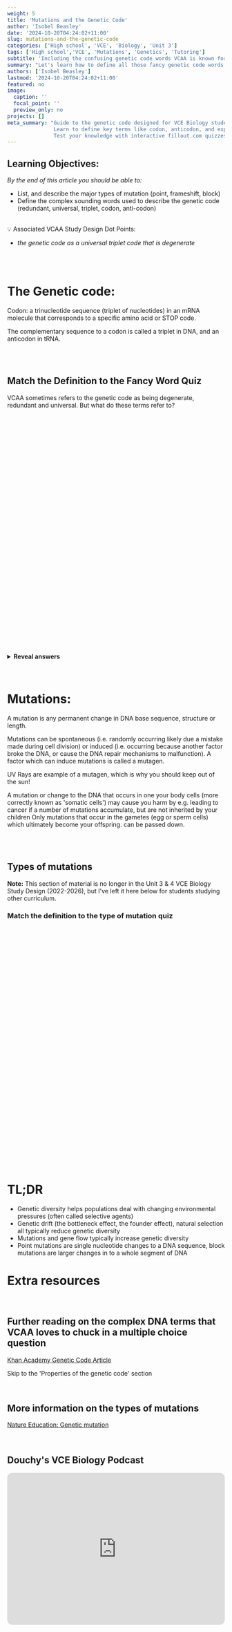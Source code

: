 ```yaml
---
weight: 5
title: 'Mutations and the Genetic Code'
author: 'Isobel Beasley'
date: '2024-10-20T04:24:02+11:00'
slug: mutations-and-the-genetic-code
categories: ['High school', 'VCE', 'Biology', 'Unit 3']
tags: ['High school','VCE', 'Mutations', 'Genetics', 'Tutoring']
subtitle: 'Including the confusing genetic code words VCAA is known for'
summary: "Let's learn how to define all those fancy genetic code words VCAA loves (redundant, degenerant, universal ...)"
authors: ['Isobel Beasley']
lastmod: '2024-10-20T04:24:02+11:00'
featured: no
image:
  caption: ''
  focal_point: ''
  preview_only: no
projects: []
meta_summary: "Guide to the genetic code designed for VCE Biology students. 
               Learn to define key terms like codon, anticodon, and explore different types of mutations, from point to frameshift. 
               Test your knowledge with interactive fillout.com quizzes."
---
```



## Learning Objectives:

*By the end of this article you should be able to:* 

- List, and describe the major types of mutation (point, frameshift, block)
- Define the complex sounding words used to describe the genetic code (redundant, universal, triplet, codon, anti-codon)

<br> 

<aside>
💡 Associated VCAA Study Design Dot Points: 
<br> 
<ul> <i> 
<li> the genetic code as a universal triplet code that is degenerate </li>
</i>
</ul>
</aside>

<br>
<br>

# The Genetic code:

Codon: a trinucleotide sequence (triplet of nucleotides) in an mRNA molecule that corresponds to a specific amino acid or STOP code.

The complementary sequence to a codon is called a triplet in DNA, and an anticodon in tRNA.

<br>
<br>

## Match the Definition to the Fancy Word Quiz

VCAA sometimes refers to the genetic code as being degenerate, redundant and universal. But what do these terms refer to?

<br> 


<div style="width:100%;height:500px;" data-fillout-id="n8UMv8h22Bus" data-fillout-embed-type="standard" data-fillout-inherit-parameters data-fillout-dynamic-resize></div><script src="https://server.fillout.com/embed/v1/"></script>

<!-- <iframe src="https://pollev-embeds.com/surveys/t1CfSJ1WsNNSlrlz52jMF/respond" width="800px" height="600px"></iframe> -->

<br>
<br> 

<details> <summary> <b> Reveal answers </b> </summary> 

1. <details> <summary> Antiparallel </summary>
   The two DNA strands run alongside each other in the opposite direction (with respect to the 5' phosphate and the 3' hydroxyl group)
    </details> 
2. <details> <summary> Redundant </summary> 
   Multiple different DNA sequences can encode the same amino acid / protein 
   </details>
3. <details> <summary> Degenerate </summary> 
   A change to a DNA sequence doesn't always result in a change to the protein it encodes
   </details> 
4. <details> <summary> Condensation Polymerisation </summary> 
   The phosphodiester backbone of a DNA strand forms from the addition of nucleotides, resulting in the loss of water
   </details> 
5. <details> <summary> Universal </summary> 
   The same DNA sequence encodes for the same protein no matter what organism it is in
    </details> 
6. <details> <summary> Gene </summary> 
   A DNA sequence which encodes a specific protein product
   </details> 
7. <details> <summary> Complementary Base Pairing </summary> 
   Particular nucleotides only ever pair up with each other using hydrogen bonds. (e.g. A - T, G - C)
   </details> 
   
<br>

</details> 


<br>
<br>



# Mutations:



A mutation is any permanent change in DNA base sequence, structure or length. 

Mutations can be spontaneous (i.e. randomly occurring likely due a mistake made during cell division) or induced (i.e. occurring because another factor broke the DNA, or cause the DNA repair mechanisms to malfunction). A factor which can induce mutations is called a mutagen. 

UV Rays are example of a mutagen, which is why you should keep out of the sun!

A mutation or change to the DNA that occurs in one your body cells (more correctly known as 'somatic cells') may cause you harm by e.g. leading to cancer if a number of mutations accumulate, but are not inherited by your children  Only mutations that occur in the gametes (egg or sperm cells) which ultimately become your offspring. can be passed down. 
 
 <br>
 <br>
 
## Types of mutations 

<b>Note:</b> This section of material is no longer in the Unit 3 & 4 VCE Biology Study Design (2022-2026), but I've left it here below for students studying other curriculum. 

<!--## Point Mutation: -->
<!--<iframe src="https://pollev-embeds.com/multiple_choice_polls/2i7n8kclwbZrMYgTnNC77/respond" width="800px" height="600px"></iframe>-->

<!-- A point mutation is a type of mutation in DNA or RNA in which one single nucleotide base is added, deleted or changed (usually frameshift when added/deleted)-->
<!--fillout quiz for mutation type -->

### Match the definition to the type of mutation quiz

<div style="width:100%;height:500px;" 
 data-fillout-id="fBCkcQkirhus" 
 data-fillout-embed-type="standard" 
 data-fillout-inherit-parameters data-fillout-dynamic-resize>
 </div>
 <script src="https://server.fillout.com/embed/v1/">
</script>

<br>

<!--<details> <summary> <b>Types of mutation definitions</b> </summary> 
<ul>
<li>
   <details> <summary> <b> Point: </b> </summary> 
   A point mutation is a type of mutation in DNA or RNA in which one single nucleotide base is added, deleted or changed (usually frameshift when added/deleted)
   </details> 
</li>
<li>
  <details> <summary> <b> Frameshift: </b> </summary>  When the addition or deletion of one or several (not multiples of three) cause the three base DNA triplet to change (changing the amino acid sequence)
  </details> 
</li>
<li>
  <details> <summary> <b> Block: </b> </summary> 
  Changes to segments of a chromosome, resulting in large scale changes in the DNA of an organism (and typically larger changes to the phenotype of an organism)
  </details> 
</li>
</ul> 
</details> 
-->

<br> 
<br>

# TL;DR

- Genetic diversity helps populations deal with changing environmental pressures (often called selective agents)
- Genetic drift (the bottleneck effect, the founder effect), natural selection all typically reduce genetic diversity
- Mutations and gene flow typically increase genetic diversity
- Point mutations are single nucleotide changes to a DNA sequence, block mutations are larger changes in to a whole segment of DNA



# Extra resources

<br>

## Further reading on the complex DNA terms that VCAA loves to chuck in a multiple choice question

[Khan Academy Genetic Code Article](https://www.khanacademy.org/science/high-school-biology/hs-molecular-genetics/hs-rna-and-protein-synthesis/a/the-genetic-code)

Skip to the 'Properties of the genetic code' section

<br> 

## More information on the types of mutations 

[Nature Education: Genetic mutation](https://www.nature.com/scitable/topicpage/genetic-mutation-441/)

<br>

## Douchy's VCE Biology Podcast
 
<iframe style="border-radius:12px" src="https://open.spotify.com/embed/episode/4fBOVUKTTOSNyhXkFdsX3H?utm_source=generator" width="100%" height="352" frameBorder="0" allowfullscreen="" allow="autoplay; clipboard-write; encrypted-media; fullscreen; picture-in-picture" loading="lazy"></iframe>

